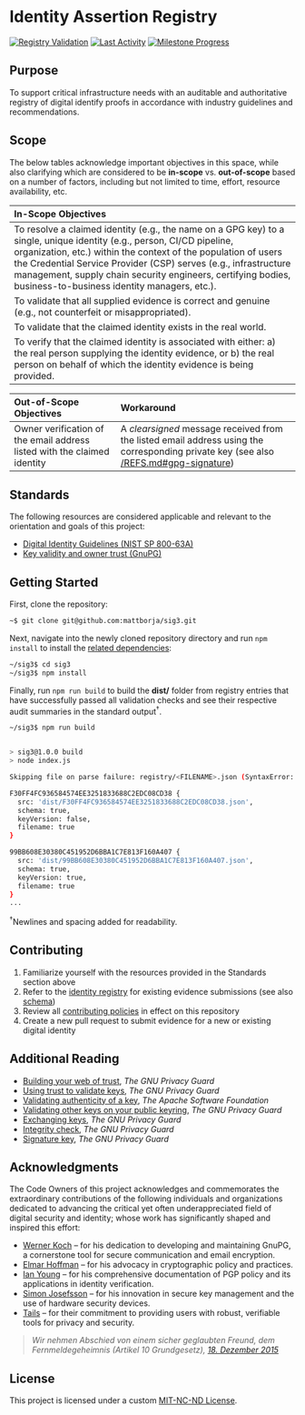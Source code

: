 # Identity Assertion Registry
[![Registry Validation](https://img.shields.io/github/actions/workflow/status/mattborja/sig3/registry-validate.yml?style=for-the-badge&labelColor=333333&color=007ec6&logo=github&logoColor=ffffff&label=Registry+Validation)](https://github.com/mattborja/sig3/actions/workflows/registry-validate.yml)
[![Last Activity](https://img.shields.io/github/last-commit/mattborja/sig3?style=for-the-badge&labelColor=333333&color=007ec6&logo=github&logoColor=ffffff&label=Last+Activity)](https://github.com/mattborja/sig3/pulse)
[![Milestone Progress](https://img.shields.io/github/milestones/progress/mattborja/sig3/1?style=for-the-badge&labelColor=333333&color=007ec6&logo=github&logoColor=ffffff&label=Milestone+Progress)](https://github.com/mattborja/sig3/milestones)

## Purpose
To support critical infrastructure needs with an auditable and authoritative registry of digital identify proofs in accordance with industry guidelines and recommendations.

## Scope
The below tables acknowledge important objectives in this space, while also clarifying which are considered to be **in-scope** vs. **out-of-scope** based on a number of factors, including but not limited to time, effort, resource availability, etc.

| In-Scope Objectives |
|:---|
| To resolve a claimed identity (e.g., the name on a GPG key) to a single, unique identity (e.g., person, CI/CD pipeline, organization, etc.) within the context of the population of users the Credential Service Provider (CSP) serves (e.g., infrastructure management, supply chain security engineers, certifying bodies, business-to-business identity managers, etc.). |
| To validate that all supplied evidence is correct and genuine (e.g., not counterfeit or misappropriated). |
| To validate that the claimed identity exists in the real world. |
| To verify that the claimed identity is associated with either: a) the real person supplying the identity evidence, or b) the real person on behalf of which the identity evidence is being provided. |

| Out-of-Scope Objectives | Workaround |
|:---|:---|
| Owner verification of the email address listed with the claimed identity | A *clearsigned* message received from the listed email address using the corresponding private key (see also [/REFS.md#gpg-signature](/REFS.md#gpg-signature)) |

## Standards
The following resources are considered applicable and relevant to the orientation and goals of this project:
- [Digital Identity Guidelines (NIST SP 800-63A)](https://pages.nist.gov/800-63-3/sp800-63a.html)
- [Key validity and owner trust (GnuPG)](https://www.gnupg.org/gph/en/manual/x334.html)

## Getting Started
First, clone the repository:
```bash
~$ git clone git@github.com:mattborja/sig3.git
```

Next, navigate into the newly cloned repository directory and run `npm install` to install the [related dependencies](/package.json):
```bash
~/sig3$ cd sig3
~/sig3$ npm install
```

Finally, run `npm run build` to build the **dist/** folder from registry entries that have successfully passed all validation checks and see their respective audit summaries in the standard output<sup>†</sup>.
```bash
~/sig3$ npm run build


> sig3@1.0.0 build
> node index.js

Skipping file on parse failure: registry/<FILENAME>.json (SyntaxError: Expected double-quoted property name in JSON at position 1474 (line 16 column 5))

F30FF4FC936584574EE3251833688C2EDC08CD38 {
  src: 'dist/F30FF4FC936584574EE3251833688C2EDC08CD38.json',
  schema: true,
  keyVersion: false,
  filename: true
}

99BB608E30380C451952D6BBA1C7E813F160A407 {
  src: 'dist/99BB608E30380C451952D6BBA1C7E813F160A407.json',
  schema: true,
  keyVersion: true,
  filename: true
}
...
```
<sup>†</sup>Newlines and spacing added for readability.

## Contributing
1. Familiarize yourself with the resources provided in the Standards section above
2. Refer to the [identity registry](/registry/) for existing evidence submissions (see also [schema](/SCHEMA.md))
3. Review all [contributing policies](/COMPLIANCE.md) in effect on this repository
4. Create a new pull request to submit evidence for a new or existing digital identity

## Additional Reading
- [Building your web of trust](https://www.gnupg.org/gph/en/manual/x547.html), *The GNU Privacy Guard*
- [Using trust to validate keys](https://www.gnupg.org/gph/en/manual/x334.html#AEN384), *The GNU Privacy Guard*
- [Validating authenticity of a key](https://apache.org/info/verification.html#Validating), *The Apache Software Foundation*
- [Validating other keys on your public keyring](https://www.gnupg.org/gph/en/manual/x334.html), *The GNU Privacy Guard*
- [Exchanging keys](https://www.gnupg.org/gph/en/manual/x56.html), *The GNU Privacy Guard*
- [Integrity check](https://gnupg.org/download/integrity_check.html), *The GNU Privacy Guard*
- [Signature key](https://gnupg.org/signature_key.html), *The GNU Privacy Guard*

## Acknowledgments
The Code Owners of this project acknowledges and commemorates the extraordinary contributions of the following individuals and organizations dedicated to advancing the critical yet often underappreciated field of digital security and identity; whose work has significantly shaped and inspired this effort:

- [Werner Koch](https://www.propublica.org/article/the-worlds-email-encryption-software-relies-on-one-guy-who-is-going-broke) – for his dedication to developing and maintaining GnuPG, a cornerstone tool for secure communication and email encryption.
- [Elmar Hoffman](http://www.elho.net/crypto/policy/) – for his advocacy in cryptographic policy and practices.
- [Ian Young](https://iay.org.uk/identity/pgp/policy/2021-02-25/) – for his comprehensive documentation of PGP policy and its applications in identity verification.
- [Simon Josefsson](https://blog.josefsson.org/2014/06/23/offline-gnupg-master-key-and-subkeys-on-yubikey-neo-smartcard/) – for his innovation in secure key management and the use of hardware security devices.
- [Tails](https://tails.net/contribute/design/download_verification/) – for their commitment to providing users with robust, verifiable tools for privacy and security.

> *Wir nehmen Abschied von einem sicher geglaubten Freund, dem Fernmeldegeheimnis (Artikel 10 Grundgesetz), [18. Dezember 2015](https://lists.gnupg.org/pipermail/gnupg-users/2016-February/055173.html)*

## License
This project is licensed under a custom [MIT-NC-ND License](/LICENSE).
